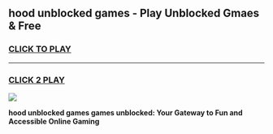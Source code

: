 
## hood unblocked games - Play Unblocked Gmaes & Free
<h3>
<a href="https://news.freeplayer.one?title=hood_unblocked_games&ref=23F">CLICK TO PLAY</a></h3>
<hr>

<h3>
<a href="https://news.freeplayer.one?title=hood_unblocked_games&ref=23F">CLICK 2 PLAY</a>
  
</h3>

<a href="https://news.freeplayer.one?title=hood_unblocked_games&ref=23F/"><img src="https://clearcache.store/games.png"></a>


**hood unblocked games games unblocked: Your Gateway to Fun and Accessible Online Gaming**
